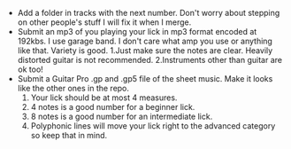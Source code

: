 * Add a folder in tracks with the next number. Don't worry about stepping on other people's stuff I will fix it when I merge.
* Submit an mp3 of you playing your lick in mp3 format encoded at 192kbs. I use garage band. I don't care what amp you use or anything like that. Variety is good.
	1.Just make sure the notes are clear. Heavily distorted guitar is not recommended. 
	2.Instruments other than guitar are ok too!
* Submit a Guitar Pro .gp and .gp5 file of the sheet music. Make it looks like the other ones in the repo.
	1. Your lick should be at most 4 measures. 
	2. 4 notes is a good number for a beginner lick. 
	3. 8 notes is a good number for an intermediate lick.
	4. Polyphonic lines will move your lick right to the advanced category so keep that in mind. 

